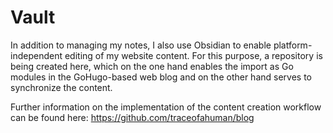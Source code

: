# Vault

In addition to managing my notes, I also use Obsidian to enable platform-independent editing of my website content. For this purpose, a repository is being created here, which on the one hand enables the import as Go modules in the GoHugo-based web blog and on the other hand serves to synchronize the content. 

Further information on the implementation of the content creation workflow can be found here: https://github.com/traceofahuman/blog
